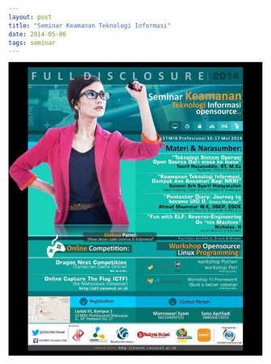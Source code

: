 ```yaml
---
layout: post
title: "Seminar Keamanan Teknologi Informasi"
date: 2014-05-06
tags: seminar
---
```

![](/gambar/seminar-keamanan-teknologi-informasi-makassar-mei2014.jpg)

